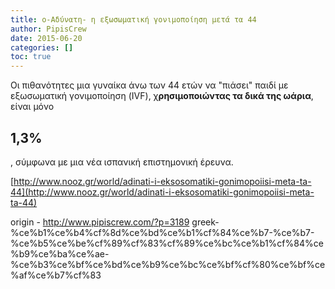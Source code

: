 ```yaml
---
title: o-Αδύνατη- η εξωσωματική γονιμοποίηση μετά τα 44
author: PipisCrew
date: 2015-06-20
categories: []
toc: true
---
```


Οι πιθανότητες μια γυναίκα άνω των 44 ετών να "πιάσει" παιδί με εξωσωματική γονιμοποίηση (IVF), χ**ρησιμοποιώντας τα δικά της ωάρια**, είναι μόνο 

## 1,3%

, σύμφωνα με μια νέα ισπανική επιστημονική έρευνα.

[http://www.nooz.gr/world/adinati-i-eksosomatiki-gonimopoiisi-meta-ta-44](http://www.nooz.gr/world/adinati-i-eksosomatiki-gonimopoiisi-meta-ta-44)

origin - http://www.pipiscrew.com/?p=3189 greek-%ce%b1%ce%b4%cf%8d%ce%bd%ce%b1%cf%84%ce%b7-%ce%b7-%ce%b5%ce%be%cf%89%cf%83%cf%89%ce%bc%ce%b1%cf%84%ce%b9%ce%ba%ce%ae-%ce%b3%ce%bf%ce%bd%ce%b9%ce%bc%ce%bf%cf%80%ce%bf%ce%af%ce%b7%cf%83